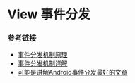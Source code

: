 # View 事件分发

### 参考链接

* [事件分发机制原理]([https://github.com/GcsSloop/AndroidNote/blob/master/CustomView/Advance/%5B12%5DDispatch-TouchEvent-Theory.md](https://github.com/GcsSloop/AndroidNote/blob/master/CustomView/Advance/[12]Dispatch-TouchEvent-Theory.md))
* [事件分发机制详解]([https://github.com/GcsSloop/AndroidNote/blob/master/CustomView/Advance/%5B15%5DDispatch-TouchEvent-Source.md](https://github.com/GcsSloop/AndroidNote/blob/master/CustomView/Advance/[15]Dispatch-TouchEvent-Source.md))
* [可能是讲解Android事件分发最好的文章](https://www.jianshu.com/p/2be492c1df96)